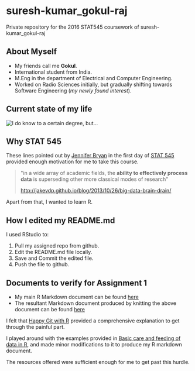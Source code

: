 # suresh-kumar_gokul-raj

Private repository for the 2016 STAT545 coursework of suresh-kumar_gokul-raj

## About Myself

+ My friends call me **Gokul**.
+ International student from India.
+ M.Eng in the department of Electrical and Computer Engineering.
+ Worked on Radio Sciences initially, but gradually shifting towards Software Engineering (*my newly found interest*).

## Current state of my life

![](http://i3.kym-cdn.com/photos/images/facebook/000/234/765/b7e.jpg "I do know to a certain degree, but...")

## Why STAT 545

These lines pointed out by [Jennifer Bryan](https://github.com/jennybc) in the first day of [STAT 545](http://stat545.com/) provided enough motivation for me to take this course. 

> "in a wide array of academic fields, the **ability to effectively process data** 
> is superseding other more classical modes of research"
>
> http://jakevdp.github.io/blog/2013/10/26/big-data-brain-drain/

Apart from that, I wanted to learn R.

## How I edited my README.md

I used RStudio to:

1. Pull my assigned repo from github. 
2. Edit the README.md file locally.
3. Save and Commit the edited file.
4. Push the file to github.

## Documents to verify for Assignment 1

+ My main R Markdown document can be found [here](https://github.com/STAT545-UBC/suresh-kumar_gokul-raj/blob/master/hw01_explore-gapminder.Rmd) 
+ The resultant Markdown document produced by knitting the above document can be found [here](https://github.com/STAT545-UBC/suresh-kumar_gokul-raj/blob/master/hw01_explore-gapminder.md)

I felt that [Happy Git with R](http://happygitwithr.com/) provided a comprehensive explanation to get through the painful part. 

I played around with the examples provided in [Basic care and feeding of data in R](http://stat545.com/block006_care-feeding-data.html), and made minor modifications to it to produce my R markdown document.

The resources offered were sufficient enough for me to get past this hurdle.







